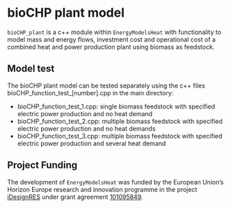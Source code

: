# bioCHP plant model

`bioCHP_plant` is a c++ module within  `EnergyModelsHeat` with functionality to model mass and energy flows, investment cost and operational cost of a combined heat and power production plant using biomass as feedstock.

## Model test

The bioCHP plant model can be tested separately using the c++ files bioCHP_function_test_[number].cpp in the main directory:
 - bioCHP_function_test_1.cpp: single biomass feedstock with specified electric power production and no heat demand
 - bioCHP_function_test_2.cpp: multiple biomass feedstock with specified electric power production and no heat demands
 - bioCHP_function_test_3.cpp: multiple biomass feedstock with specified electric power production and several heat demand

## Project Funding

The development of `EnergyModelsHeat` was funded by the European Union’s Horizon Europe research and innovation programme in the project [iDesignRES](https://idesignres.eu/) under grant agreement [101095849](https://doi.org/10.3030/101095849).
